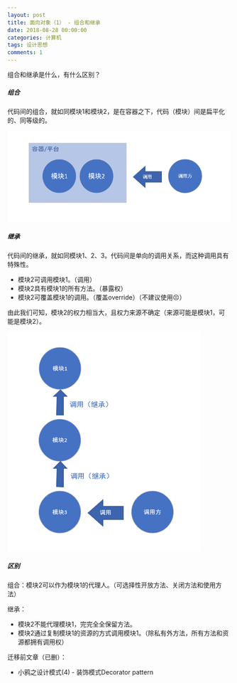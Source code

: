 ```yaml
---
layout: post
title: 面向对象（1） - 组合和继承
date: 2018-08-28 00:00:00
categories: 计算机
tags: 设计思想
comments: 1
---
```



组合和继承是什么，有什么区别？





##### 组合

代码间的组合，就如同模块1和模块2，是在容器之下，代码（模块）间是扁平化的、同等级的。

![1539192916829](../assets/blog_res/1539192806702.png)

##### 继承

代码间的继承，就如同模块1、2、3。代码间是单向的调用关系，而这种调用具有特殊性。

- 模块2可调用模块1。（调用）
- 模块2具有模块1的所有方法。（暴露权）
- 模块2可覆盖模块1的调用。（覆盖override）（不建议使用😣）

由此我们可知，模块2的权力相当大，且权力来源不确定（来源可能是模块1，可能是模块2）。

![1539193341673](../assets/blog_res/1539193341673.png)



##### 区别

组合：模块2可以作为模块1的代理人。（可选择性开放方法、关闭方法和使用方法）

继承：

- 模块2不能代理模块1，完完全全保留方法。
- 模块2通过复制模块1的资源的方式调用模块1。（除私有外方法，所有方法和资源都拥有调用权）



迁移前文章（已删）：

- 小鸦之设计模式(4) - 装饰模式Decorator pattern

